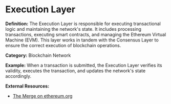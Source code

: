 # Execution Layer

**Definition:** The Execution Layer is responsible for executing transactional logic and maintaining the network's state. It includes processing transactions, executing smart contracts, and managing the Ethereum Virtual Machine (EVM). This layer works in tandem with the Consensus Layer to ensure the correct execution of blockchain operations.

**Category:** Blockchain Network

**Example:** When a transaction is submitted, the Execution Layer verifies its validity, executes the transaction, and updates the network's state accordingly.

**External Resources:**
- [The Merge on ethereum.org](https://ethereum.org/en/upgrades/merge/)